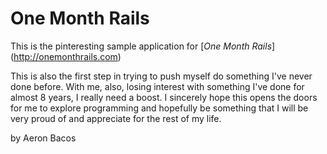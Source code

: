 # One Month Rails

This is the pinteresting sample application for [*One Month Rails*] (http://onemonthrails.com)

This is also the first step in trying to push myself do something I've never done before. With me, also, losing interest with something I've done for almost 8 years, I really need a boost. I sincerely hope this opens the doors for me to explore programming and hopefully be something that I will be very proud of and appreciate for the rest of my life.

by Aeron Bacos